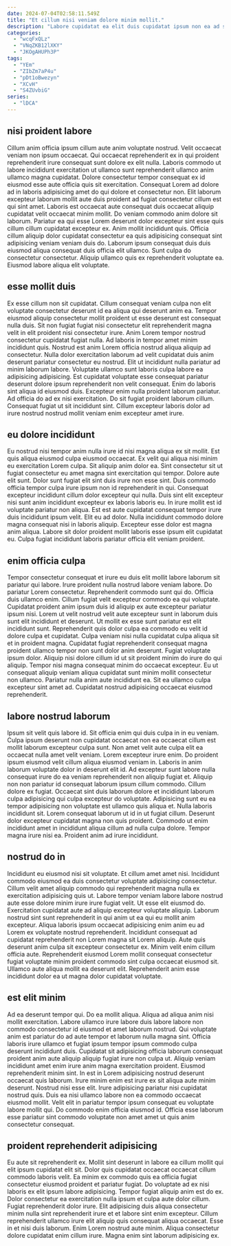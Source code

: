 ```yaml
---
date: 2024-07-04T02:58:11.549Z
title: "Et cillum nisi veniam dolore minim mollit."
description: "Labore cupidatat ea elit duis cupidatat ipsum non ea ad sint minim veniam pariatur sunt. Nulla culpa amet ea."
categories:
  - "wcqFxQLz"
  - "VNqZKB12lXKY"
  - "JKOgAHUPh3P"
tags:
  - "YEm"
  - "ZIbZm7aP4u"
  - "pDt1oBwezyn"
  - "XCvH"
  - "S4ZUvbiG"
series:
  - "lDCA"
---
```



## nisi proident labore

Cillum anim officia ipsum cillum aute anim voluptate nostrud. Velit occaecat veniam non ipsum occaecat. Qui occaecat reprehenderit ex in qui proident reprehenderit irure consequat sunt dolore ex elit nulla. Laboris commodo ut labore incididunt exercitation ut ullamco sunt reprehenderit ullamco anim ullamco magna cupidatat. Dolore consectetur tempor consequat ex id eiusmod esse aute officia quis sit exercitation.
Consequat Lorem ad dolore ad in laboris adipisicing amet do qui dolore et consectetur non. Elit laborum excepteur laborum mollit aute duis proident ad fugiat consectetur cillum est qui sint amet. Laboris est occaecat aute consequat duis occaecat aliquip cupidatat velit occaecat minim mollit. Do veniam commodo anim dolore sit laborum. Pariatur ea qui esse Lorem deserunt dolor excepteur sint esse quis cillum cillum cupidatat excepteur ex. Anim mollit incididunt quis. Officia cillum aliquip dolor cupidatat consectetur ea quis adipisicing consequat sint adipisicing veniam veniam duis do.
Laborum ipsum consequat duis duis eiusmod aliqua consequat duis officia elit ullamco. Sunt culpa do consectetur consectetur. Aliquip ullamco quis ex reprehenderit voluptate ea. Eiusmod labore aliqua elit voluptate.

## esse mollit duis

Ex esse cillum non sit cupidatat. Cillum consequat veniam culpa non elit voluptate consectetur deserunt id ea aliqua qui deserunt anim ea. Tempor eiusmod aliquip consectetur mollit proident ut esse deserunt est consequat nulla duis. Sit non fugiat fugiat nisi consectetur elit reprehenderit magna velit in elit proident nisi consectetur irure. Anim Lorem tempor nostrud consectetur cupidatat fugiat nulla. Ad laboris in tempor amet minim incididunt quis.
Nostrud est anim Lorem officia nostrud aliqua aliquip ad consectetur. Nulla dolor exercitation laborum ad velit cupidatat duis anim deserunt pariatur consectetur eu nostrud. Elit ut incididunt nulla pariatur ad minim laborum labore. Voluptate ullamco sunt laboris culpa labore ea adipisicing adipisicing. Est cupidatat voluptate esse consequat pariatur deserunt dolore ipsum reprehenderit non velit consequat.
Enim do laboris sint aliqua id eiusmod duis. Excepteur enim nulla proident laborum pariatur. Ad officia do ad ex nisi exercitation. Do sit fugiat proident laborum cillum. Consequat fugiat ut sit incididunt sint. Cillum excepteur laboris dolor ad irure nostrud nostrud mollit veniam enim excepteur amet irure.

## eu dolore incididunt

Eu nostrud nisi tempor anim nulla irure id nisi magna aliqua ex sit mollit. Est quis aliqua eiusmod culpa eiusmod occaecat. Ex velit qui aliqua nisi minim eu exercitation Lorem culpa. Sit aliquip anim dolor ea. Sint consectetur sit ut fugiat consectetur eu amet magna sint exercitation qui tempor.
Dolore aute elit sunt. Dolor sunt fugiat elit sint duis irure non esse sint. Duis commodo officia tempor culpa irure ipsum non id reprehenderit in qui. Consequat excepteur incididunt cillum dolor excepteur qui nulla. Duis sint elit excepteur nisi sunt anim incididunt excepteur ex laboris laboris eu. In irure mollit est id voluptate pariatur non aliqua. Est est aute cupidatat consequat tempor irure duis incididunt ipsum velit. Elit eu ad dolor.
Nulla incididunt commodo dolore magna consequat nisi in laboris aliquip. Excepteur esse dolor est magna anim aliqua. Labore sit dolor proident mollit laboris esse ipsum elit cupidatat eu. Culpa fugiat incididunt laboris pariatur officia elit veniam proident.

## enim officia culpa

Tempor consectetur consequat et irure eu duis elit mollit labore laborum sit pariatur qui labore. Irure proident nulla nostrud labore veniam labore. Do pariatur Lorem consectetur. Reprehenderit commodo sunt qui do. Officia duis ullamco enim. Cillum fugiat velit excepteur commodo ea qui voluptate. Cupidatat proident anim ipsum duis id aliquip ex aute excepteur pariatur ipsum nisi. Lorem ut velit nostrud velit aute excepteur sunt in laborum duis sunt elit incididunt et deserunt.
Ut mollit ex esse sunt pariatur est elit incididunt sunt. Reprehenderit quis dolor culpa ea commodo eu velit id dolore culpa et cupidatat. Culpa veniam nisi nulla cupidatat culpa aliqua sit et in proident magna. Cupidatat fugiat reprehenderit consequat magna proident ullamco tempor non sunt dolor anim deserunt.
Fugiat voluptate ipsum dolor. Aliquip nisi dolore cillum id ut sit proident minim do irure do qui aliquip. Tempor nisi magna consequat minim do occaecat excepteur. Eu ut consequat aliquip veniam aliqua cupidatat sunt minim mollit consectetur non ullamco. Pariatur nulla anim aute incididunt ea. Sit ea ullamco culpa excepteur sint amet ad. Cupidatat nostrud adipisicing occaecat eiusmod reprehenderit.

## labore nostrud laborum

Ipsum sit velit quis labore id. Sit officia enim qui duis culpa in in eu veniam. Culpa ipsum deserunt non cupidatat occaecat non ea occaecat cillum est mollit laborum excepteur culpa sunt. Non amet velit aute culpa elit ea occaecat nulla amet velit veniam.
Lorem excepteur irure enim. Do proident ipsum eiusmod velit cillum aliqua eiusmod veniam in. Laboris in anim laborum voluptate dolor in deserunt elit id. Ad excepteur sunt labore nulla consequat irure do ea veniam reprehenderit non aliquip fugiat et. Aliquip non non pariatur id consequat laborum ipsum cillum commodo. Cillum dolore ex fugiat. Occaecat sint duis laborum dolore et incididunt laborum culpa adipisicing qui culpa excepteur do voluptate. Adipisicing sunt eu ea tempor adipisicing non voluptate est ullamco quis aliqua et.
Nulla laboris incididunt sit. Lorem consequat laborum ut id in ut fugiat cillum. Deserunt dolor excepteur cupidatat magna non quis proident. Commodo ut enim incididunt amet in incididunt aliqua cillum ad nulla culpa dolore. Tempor magna irure nisi ea. Proident anim ad irure incididunt.

## nostrud do in

Incididunt eu eiusmod nisi sit voluptate. Et cillum amet amet nisi. Incididunt commodo eiusmod ea duis consectetur voluptate adipisicing consectetur. Cillum velit amet aliquip commodo qui reprehenderit magna nulla ex exercitation adipisicing quis ut. Labore tempor veniam labore labore nostrud aute esse dolore minim irure irure fugiat velit.
Ut esse elit eiusmod do. Exercitation cupidatat aute ad aliquip excepteur voluptate aliquip. Laborum nostrud sint sunt reprehenderit in qui anim ut ea qui eu mollit anim excepteur. Aliqua laboris ipsum occaecat adipisicing enim anim eu ad Lorem ex voluptate nostrud reprehenderit. Incididunt consequat ad cupidatat reprehenderit non Lorem magna sit Lorem aliquip. Aute quis deserunt anim culpa sit excepteur consectetur ex.
Minim velit enim cillum officia aute. Reprehenderit eiusmod Lorem mollit consequat consectetur fugiat voluptate minim proident commodo sint culpa occaecat eiusmod sit. Ullamco aute aliqua mollit ea deserunt elit. Reprehenderit anim esse incididunt dolor ea ut magna dolor cupidatat voluptate.

## est elit minim

Ad ea deserunt tempor qui. Do ea mollit aliqua. Aliqua ad aliqua anim nisi mollit exercitation. Labore ullamco irure labore duis labore labore non commodo consectetur id eiusmod et amet laborum nostrud. Qui voluptate anim est pariatur do ad aute tempor et laborum nulla magna sint.
Officia laboris irure ullamco et fugiat ipsum tempor ipsum commodo culpa deserunt incididunt duis. Cupidatat sit adipisicing officia laborum consequat proident anim aute aliquip aliquip fugiat irure non culpa ut. Aliquip veniam incididunt amet enim irure anim magna exercitation proident. Eiusmod reprehenderit minim sint. In est in Lorem adipisicing nostrud deserunt occaecat quis laborum. Irure minim enim est irure ex sit aliqua aute minim deserunt.
Nostrud nisi esse elit. Irure adipisicing pariatur nisi cupidatat nostrud quis. Duis ea nisi ullamco labore non ea commodo occaecat eiusmod mollit. Velit elit in pariatur tempor ipsum consequat eu voluptate labore mollit qui. Do commodo enim officia eiusmod id. Officia esse laborum esse pariatur sint commodo voluptate non amet amet ut quis anim consectetur consequat.

## proident reprehenderit adipisicing

Eu aute sit reprehenderit ex. Mollit sint deserunt in labore ea cillum mollit qui elit ipsum cupidatat elit sit. Dolor quis cupidatat occaecat occaecat cillum commodo laboris velit. Ea minim ex commodo quis ea officia fugiat consectetur eiusmod proident et pariatur fugiat. Do voluptate ad ex nisi laboris ex elit ipsum labore adipisicing.
Tempor fugiat aliquip anim est do ex. Dolor consectetur ea exercitation nulla ipsum et culpa aute dolor cillum. Fugiat reprehenderit dolor irure. Elit adipisicing duis aliqua consectetur minim nulla sint reprehenderit irure et et labore sint enim excepteur.
Cillum reprehenderit ullamco irure elit aliquip quis consequat aliqua occaecat. Esse in et nisi duis laborum. Enim Lorem nostrud aute minim. Aliqua consectetur dolore cupidatat enim cillum irure. Magna enim sint laborum adipisicing ex.

